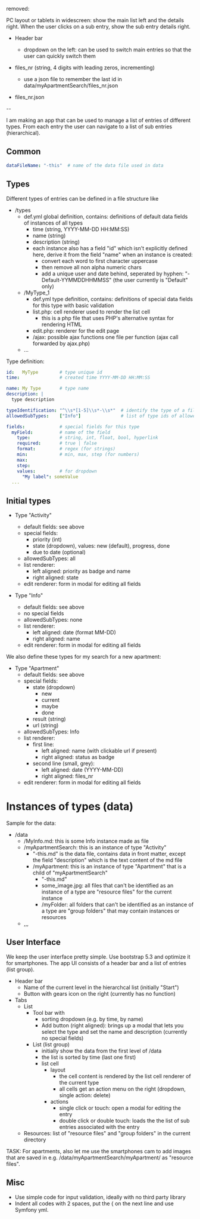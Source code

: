 
removed:

PC layout or tablets in widescreen: show the main list left and the details right. When the user clicks on a sub entry, show the sub entry details right.

- Header bar
  - dropdown on the left: can be used to switch main entries so that the user can quickly switch them

- files_nr (string, 4 digits with leading zeros, incrementing)
  - use a json file to remember the last id in data/myApartmentSearch/files_nr.json
- files_nr.json

 --

I am making an app that can be used to manage a list of entries of different types. From each entry the user can navigate to a list of sub entries (hierarchical).

## Common

```yml
dataFileName: "-this"  # name of the data file used in data
```

## Types

Different types of entries can be defined in a file structure like

- /types
  - def.yml global definition, contains: definitions of default data fields of instances of all types
    - time (string, YYYY-MM-DD HH:MM:SS)
    - name (string)
    - description (string)
    - each instance also has a field "id" which isn't explicitly defined here, derive it from the field "name"
      when an instance is created:
        - convert each word to first character uppercase
        - then remove all non alpha numeric chars
        - add a unique user and date behind, seperated by hyphen: "-Default-YYMMDDHHMMSS"
          (the user currently is "Default" only)
  - /MyType_1
    - def.yml type definition, contains: definitions of special data fields for this type with basic validation
    - list.php: cell renderer used to render the list cell
      - this is a php file that uses PHP's alternative syntax for rendering HTML
    - edit.php: renderer for the edit page
    - /ajax:    possible ajax functions one file per function (ajax call forwarded by ajax.php)
  - ...

Type definition:

```yml
id:   MyType        # type unique id
time:               # created time YYYY-MM-DD HH:MM:SS

name: My Type       # type name
description: |
  type description

typeIdentification: "^\\s*[1-5]\\s*-\\s*"  # identify the type of a file or folder in /data (match this against name)
allowedSubTypes:    ["Info"]               # list of type ids of allowed sub types for the list

fields:             # special fields for this type
  myField:          # name of the field
    type:           # string, int, float, bool, hyperlink
    required:       # true | false
    format:         # regex (for strings)
    min:            # min, max, step (for numbers)
    max: 
    step: 
    values:         # for dropdown
      "My label": someValue 
  ...
```

## Initial types

- Type "Activity"
  - default fields: see above
  - special fields:
    - priority (int)
    - state (dropdown), values: new (default), progress, done
    - due to date (optional)
  - allowedSubTypes: all
  - list renderer:
    - left aligned:  priority as badge and name
    - right aligned: state
  - edit renderer: form in modal for editing all fields

- Type "Info"
  - default fields: see above
  - no special fields
  - allowedSubTypes: none
  - list renderer:
    - left aligned:  date (format MM-DD)
    - right aligned: name
  - edit renderer: form in modal for editing all fields

We also define these types for my search for a new apartment:

- Type "Apartment"
  - default fields: see above
  - special fields:
    - state (dropdown)
      - new
      - current
      - maybe
      - done
    - result (string)
    - url (string)
  - allowedSubTypes: Info
  - list renderer:
    - first line:
      - left aligned:  name (with clickable url if present) 
      - right aligned: status as badge 
    - second line (small, grey):
      - left aligned:  date (YYYY-MM-DD)
      - right aligned: files_nr 
  - edit renderer: form in modal for editing all fields

# Instances of types (data)

Sample for the data:

- /data
  - /MyInfo.md: this is some Info instance made as file
  - /myApartmentSearch: this is an instance of type "Activity"
    - "-this.md" is the data file, contains data in front matter, except the
      field "description" which is the text content of the md file
    - /myApartment: this is an instance of type "Apartment" that is a child of "myApartmentSearch"
      - "-this.md"
      - some_image.jpg: all files that can't be identified as an instance of a type are "resource files" for the current instance
      - /myFolder:      all folders that can't be identified as an instance of a type are "group folders" that may contain instances or resources
  - ,,,

## User Interface

We keep the user interface pretty simple. Use bootstrap 5.3 and optimize it for smartphones. The app UI consists of a header bar and a list of entries (list group).

- Header bar
  - Name of the current level in the hierarchcal list (initially "Start")
  - Button with gears icon on the right (currently has no function)
- Tabs
  - List
    - Tool bar with
      - sorting dropdown (e.g. by time, by name)
      - Add button (right aligned): brings up a modal that lets you select the type and set the name and description (currently no special fields)
    - List (list group)
      - initially show the data from the first level of /data
      - the list is sorted by time (last one first)
      - list cell
        - layout
          - the cell content is rendered by the list cell renderer of the current type
          - all cells get an action menu on the right (dropdown, single action: delete)
        - actions
          - single click or touch: open a modal for editing the entry
          - double click or double touch: loads the the list of sub entries associated with the entry
  - Resources: list of "resource files" and "group folders" in the current directory

TASK: For apartments, also let me use the smartphones cam to add images that are saved in e.g. /data/myApartmentSearch/myApartment/ as "resource files".

## Misc

- Use simple code for input validation, ideally with no third party library
- Indent all codes with 2 spaces, put the { on the next line and use Symfony yml.
